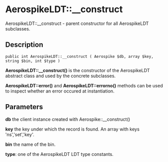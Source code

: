 
# AerospikeLDT::__construct

AerospikeLDT::__construct - parent constructor for all AerospikeLDT subclasses.

## Description

```
public int AerospikeLDT::__construct ( Aerospike $db, array $key, string $bin, int $type )
```

**AerospikeLDT::__construct()** is the constructor of the AerospikeLDT abstract
class and used by the concrete subclasses.

**AerospikeLDT::error()** and **AerospikeLDT::errorno()** methods can be used
to inspect whether an error occured at instantiation.

## Parameters

**db** the client instance created with Aerospike::__construct()

**key** the key under which the record is found. An array with keys 'ns','set','key'.

**bin** the name of the bin.

**type**: one of the AerospikeLDT LDT type constants.

